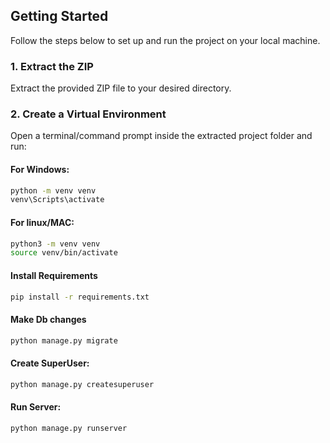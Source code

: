 ## Getting Started

Follow the steps below to set up and run the project on your local machine.

### 1. Extract the ZIP

Extract the provided ZIP file to your desired directory.

### 2. Create a Virtual Environment

Open a terminal/command prompt inside the extracted project folder and run:

#### For Windows:
```bash
python -m venv venv
venv\Scripts\activate
```

#### For linux/MAC:
```bash
python3 -m venv venv
source venv/bin/activate
```

#### Install Requirements
```bash
pip install -r requirements.txt
```
#### Make Db changes
```bash
python manage.py migrate
```
#### Create SuperUser:
```bash
python manage.py createsuperuser
```
#### Run Server:
```bash
python manage.py runserver
```